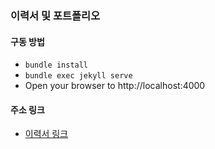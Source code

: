 ### 이력서 및 포트폴리오 
#### 구동 방법
- `bundle install`
- `bundle exec jekyll serve`
- Open your browser to http://localhost:4000

#### 주소 링크
- <a href="https://parkje0927.github.io/" target="_blank">이력서 링크</a>
